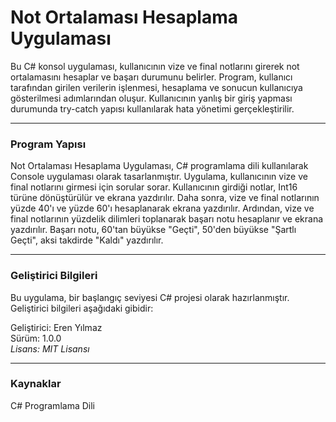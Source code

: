 
# Not Ortalaması Hesaplama Uygulaması

Bu C# konsol uygulaması, kullanıcının vize ve final notlarını girerek not ortalamasını hesaplar ve başarı durumunu belirler. Program, kullanıcı tarafından girilen verilerin işlenmesi, hesaplama ve sonucun kullanıcıya gösterilmesi adımlarından oluşur. Kullanıcının yanlış bir giriş yapması durumunda try-catch yapısı kullanılarak hata yönetimi gerçekleştirilir.

---

### Program Yapısı

Not Ortalaması Hesaplama Uygulaması, C# programlama dili kullanılarak Console uygulaması olarak tasarlanmıştır. Uygulama, kullanıcının vize ve final notlarını girmesi için sorular sorar. Kullanıcının girdiği notlar, Int16 türüne dönüştürülür ve ekrana yazdırılır. Daha sonra, vize ve final notlarının yüzde 40'ı ve yüzde 60'ı hesaplanarak ekrana yazdırılır. Ardından, vize ve final notlarının yüzdelik dilimleri toplanarak başarı notu hesaplanır ve ekrana yazdırılır. Başarı notu, 60'tan büyükse "Geçti", 50'den büyükse "Şartlı Geçti", aksi takdirde "Kaldı" yazdırılır.

---

### Geliştirici Bilgileri

Bu uygulama, bir başlangıç seviyesi C# projesi olarak hazırlanmıştır. Geliştirici bilgileri aşağıdaki gibidir:

Geliştirici: Eren Yılmaz  
Sürüm: 1.0.0  
*Lisans: MIT Lisansı*

---

### Kaynaklar

C# Programlama Dili
